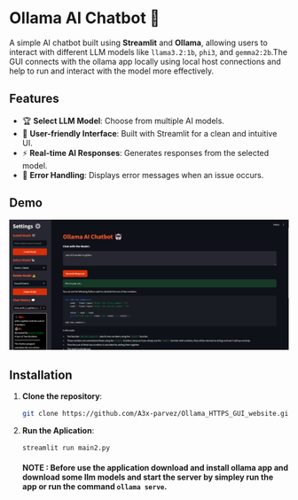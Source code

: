 # Ollama AI Chatbot 🤖

A simple AI chatbot built using **Streamlit** and **Ollama**, allowing users to interact with different LLM models like `llama3.2:1b`, `phi3`, and `gemma2:2b`.The GUI connects with the ollama app locally using local host connections and help to run and interact with the model more effectively.

## Features
- 🏆 **Select LLM Model**: Choose from multiple AI models.
- 💬 **User-friendly Interface**: Built with Streamlit for a clean and intuitive UI.
- ⚡ **Real-time AI Responses**: Generates responses from the selected model.
- 🚀 **Error Handling**: Displays error messages when an issue occurs.

## Demo

![Demo Image](demo.png)

## Installation

1. **Clone the repository**:
   ```bash
   git clone https://github.com/A3x-parvez/Ollama_HTTPS_GUI_website.git

2. **Run the Aplication**:
   ```bash
   streamlit run main2.py
   ```
   #### NOTE : Before use the application download and install ollama app and download some llm models and start the server by simpley run the app or run the command `ollama serve`.
